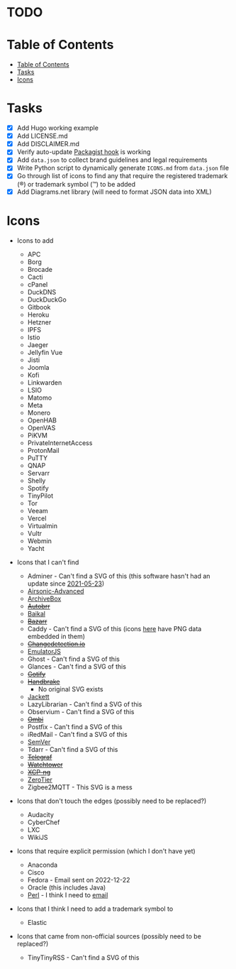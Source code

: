 # TODO

# Table of Contents
- [Table of Contents](#table-of-contents)
- [Tasks](#tasks)
- [Icons](#icons)

# Tasks
- [x] Add Hugo working example
- [x] Add LICENSE.md
- [x] Add DISCLAIMER.md
- [x] Verify auto-update [Packagist hook](https://packagist.org/about#how-to-update-packages) is working
- [x] Add `data.json` to collect brand guidelines and legal requirements
- [x] Write Python script to dynamically generate `ICONS.md` from `data.json` file
- [x] Go through list of icons to find any that require the registered trademark (®) or trademark symbol (™) to be added
- [x] Add Diagrams.net library (will need to format JSON data into XML)

# Icons
- Icons to add
  - APC
  - Borg
  - Brocade
  - Cacti
  - cPanel
  - DuckDNS
  - DuckDuckGo
  - Gitbook
  - Heroku
  - Hetzner
  - IPFS
  - Istio
  - Jaeger
  - Jellyfin Vue
  - Jisti
  - Joomla
  - Kofi
  - Linkwarden
  - LSIO
  - Matomo
  - Meta
  - Monero
  - OpenHAB
  - OpenVAS
  - PiKVM
  - PrivateInternetAccess
  - ProtonMail
  - PuTTY
  - QNAP
  - Servarr
  - Shelly
  - Spotify
  - TinyPilot
  - Tor
  - Veeam
  - Vercel
  - Virtualmin
  - Vultr
  - Webmin
  - Yacht

- Icons that I can't find
  - Adminer - Can't find a SVG of this (this software hasn't had an update since [2021-05-23](https://github.com/vrana/adminer/commit/88647b93e467210f270340e758af6771e2c5638a))
  - [Airsonic-Advanced](https://github.com/airsonic-advanced/airsonic-advanced/issues/979)
  - [ArchiveBox](https://github.com/ArchiveBox/ArchiveBox/issues/1137)
  - ~~[Autobrr](https://github.com/autobrr/autobrr/issues/834)~~
  - [Baikal](https://github.com/sabre-io/Baikal/issues/1143)
  - ~~[Bazarr](https://github.com/morpheus65535/bazarr/issues/2020)~~
  - Caddy - Can't find a SVG of this (icons [here](https://github.com/caddyserver/website/tree/master/src/resources/images) have PNG data embedded in them)
  - ~~[Changedetection.io](https://github.com/dgtlmoon/changedetection.io/issues/1527)~~
  - [EmulatorJS](https://github.com/EmulatorJS/EmulatorJS/issues/506)
  - Ghost - Can't find a SVG of this
  - Glances - Can't find a SVG of this
  - ~~[Gotify](https://github.com/gotify/website/issues/67)~~
  - ~~[Handbrake](https://github.com/HandBrake/HandBrake/issues/4749)~~
    - No original SVG exists
  - [Jackett](https://github.com/Jackett/Jackett/issues/13789)
  - LazyLibrarian - Can't find a SVG of this
  - Observium - Can't find a SVG of this
  - ~~[Ombi](https://github.com/Ombi-app/Ombi/issues/4834)~~
  - Postfix - Can't find a SVG of this
  - iRedMail - Can't find a SVG of this
  - [SemVer](https://github.com/semver/semver.org/issues/399)
  - Tdarr - Can't find a SVG of this
  - ~~[Telegraf](https://github.com/influxdata/telegraf/issues/12327)~~
  - ~~[Watchtower](https://github.com/containrrr/watchtower/issues/1510)~~
  - ~~[XCP-ng](https://github.com/xcp-ng/xcp/issues/583)~~
  - [ZeroTier](https://github.com/zerotier/docs/issues/50)
  - Zigbee2MQTT - This SVG is a mess

- Icons that don't touch the edges (possibly need to be replaced?)
  - Audacity
  - CyberChef
  - LXC
  - WikiJS

- Icons that require explicit permission (which I don't have yet)
  - Anaconda
  - Cisco
  - Fedora - Email sent on 2022-12-22
  - Oracle (this includes Java)
  - [Perl](https://github.com/tpf/marketing-materials/blob/master/images/onion-logo/tpf-logo-onion.svg) - I think I need to [email](https://www.perlfoundation.org/trademarks.html)

- Icons that I think I need to add a trademark symbol to
  - Elastic

- Icons that came from non-official sources (possibly need to be replaced?)
  - TinyTinyRSS - Can't find a SVG of this
